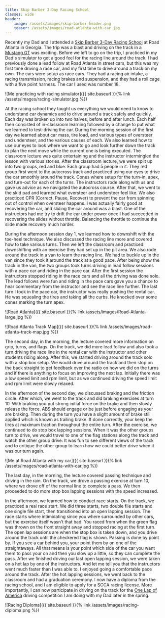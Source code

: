 ```yaml
---
title: Skip Barber 3-Day Racing School
classes: wide
header:
    image: /assets/images/skip-barber-header.png
    teaser: /assets/images/road-atlanta-with-car.jpg
---
```


Recently my Dad and I attended a [Skip Barber 3-Day Racing 
School](https://www.skipbarber.com/courses/3-day-racing-school/) at Road 
Atlanta in Georgia. The trip was a blast and driving on the track in a [Mustang 
GT](https://www.skipbarber.com/cars_post/mustang-gt/) was exciting. Before we 
left to go on the trip, I practiced in my Dad's simulator to get a good feel 
for the racing line around the track. I had previously done a lead follow at 
Road Atlanta in street cars, but this was my first time driving a race car, and 
my first time to drive around a track on my own. The cars were setup as race 
cars. They had a racing air intake, a racing transmission, racing brakes and 
suspension, and they had a roll cage with a five point harness. The car I used 
was number 18.

![Me practicing with racing simulator]({{ site.baseurl }}{% link /assets/images/racing-simulator.jpg %})

At the racing school they taught us everything we would need to know to 
understand car dynamics and to drive around a track safely and quickly. Each 
day was broken up into two halves, before and after lunch. Each half then 
consisted of in-classroom learning followed by a change to put what we learned 
to test-driving the car. During the morning session of the first day we learned 
about car mass, tire load, and various types of oversteer and understeer, and 
the various causes of each. We also learned how to use our eyes to look where 
we want to go and look further down the track to plan the next move while the 
current one is being executed. The classroom lecture was quite entertaining and 
the instructor intermingled the lesson with various stories. After the 
classroom lecture, we were split up into two groups, red and blue. Each group 
had 5 people in it. They red group first went to the autocross track and 
practiced using our eyes to drive the car smoothly around the track. Cones 
where setup for the turn-in, apex, and turn-out for each of the turns. The 
instructors rode along with us and gave us advice as we navigated the autocross 
course. After that, we went to the skid pad and learned what oversteer and 
understeer feel like. We also practiced CPR (Correct, Pause, Recover) to 
prevent the car from spinning out of control when oversteer happens. I was 
actually fairly good at recovering the car, and sliding the car around was a 
blast. One of the instructors had me try to drift the car under power once I 
had succeeded in recovering the slides without throttle. Balancing the throttle 
to continue the slide made recovery much harder.

During the afternoon session day 1, we learned how to downshift with the 
toe-heel technique. We also discussed the racing line more and covered how to 
take various turns. Then we left the classroom and practiced downshifting with 
an exercise they had set up in the pit area. We also rode around the track in a 
van to learn the racing line. We had to buckle up in the van since they took it 
around the track at a good pace. After being show the track in the van, the two 
groups took turns driving in lead follow sessions with a pace car and riding in 
the pace car. After the first session the instructors stopped riding in the 
race cars and all the driving was done solo. The lead follows were fun and 
riding in the pace cars gave you a chance to hear commentary from the 
instructor and see the race line further. The last turn I took in the pace car, 
the instructor was really pushing the rental car. He was squealing the tires 
and taking all the curbs. He knocked over some cones marking the turn apex.

![Road Atlanta]({{ site.baseurl }}{% link /assets/images/Road-Atlanta-large.jpg %})

![Road Atlanta Track Map]({{ site.baseurl }}{% link /assets/images/road-atlanta-track-map.jpg %})

The second day, in the morning, the lecture covered more information on grip, 
turns, and flags. On the track, we did more lead follow and also took a turn 
driving the race line in the rental car with the instructor and other students 
riding along. After this, we started driving around the track solo with a stop 
box setup. We would drive around the track and then stop on the back straight 
to get feedback over the radio on how we did on the turns and if there is 
anything to focus on improving the next lap. Initially there was a low speed 
limit and rpm limit, but as we continued driving the speed limit and rpm limit 
were slowly relaxed.

In the afternoon of the second day, we discussed braking and the friction 
circle. After which, we went to the track and did braking exercises at turn 10. 
With braking you put strong initial force on the brake and then slowly release 
the force. ABS should engage or be just before engaging as your are braking. 
Then during the turn you have a slight amount of brake still applied which is 
known as trailing brake. If done correctly, your keep the tires at maximum 
traction throughout the entire turn. After the exercise, we continued to do 
stop box lapping sessions. When it was the other groups turn to drive, we would 
travel to one of the flag stations along the track and watch the other group 
drive. It was fun to see different views of the track and to critique the other 
group to learn how we could better drive when it was our turn again.

![Me at Road Atlanta with my car]({{ site.baseurl }}{% link /assets/images/road-atlanta-with-car.jpg %})

The last day, in the morning, the lecture covered passing technique and driving 
in the rain. On the track, we drove a passing exercise at turn 10, where we 
drove off of the normal line to complete a pass. We then proceeded to do more 
stop box lapping sessions with the speed increased. 

In the afternoon, we learned how to conduct race starts. On the track, we 
practiced a real race start. We did three starts, two double file starts and 
one single file start, then transitioned into an open lapping session. The race 
starts where intimidating since you where surrounded by other cars, but the 
exercise itself wasn't that bad. You raced from when the green flag was thrown 
on the front straight away and stopped racing at the first turn. The open lap 
sessions are when the stop box is taken down, and you drive around the track 
until the checkered flag is shown. Passing is done by point by. If you see a 
car behind you, your point them by on one of the straightaways. All that means 
is your point which side of the car you want them to pass your on and then you 
slow up a little, so they can complete the pass. After we finished driving our 
last open lapping session, we were taken on a hot lap by one of the 
instructors. And let me tell you that the instructors went much faster than I 
was able to. I enjoyed going a comfortable pace around the track. After the hot 
lapping sessions, we went back to the classroom and had a graduation ceremony. 
I now have a diploma from the racing school, and I am eligible to apply for a 
SCCA racing license. More importantly, I can now participate in driving on the 
track for the [One Lap of America](http://www.onelapofamerica.com/) driving 
competition I am doing with my Dad later in the spring.

![Racing Diploma]({{ site.baseurl }}{% link /assets/images/racing-diploma.png %})
